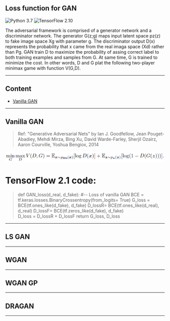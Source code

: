 ## Loss function for GAN 
![Python 3.7](https://img.shields.io/badge/python-3.7-green.svg?style=plastic)
![TensorFlow 2.10](https://img.shields.io/badge/tensorflow-2.10-green.svg?style=plastic) 
  
The adversarial framework is comprised of a generator network and a discriminator network.
The generator G(z;g) maps input latent space pz(z) to fake image space Xg with parameter g. 
The discriminator output D(x) represents the probability that x came from the real imaga space (Xd)
rather than Pg. GAN train D to maximize the probability of assing correct label to both training examples and samples from G.
At same time, G is trained to minimize the cost. In other words, D and G plat the following two-player minimax game with function V(G,D).  

----  
## Content 
* [Vanilla GAN](https://github.com/RyanWu2233/SAGAN_CelebA/blob/master/Losses.md#vanilla-gan)  



----  
## Vanilla GAN  
> Ref: "Generative Adversarial Nets"  by Ian J. Goodfellow, Jean Pouget-Abadiey, Mehdi Mirza, Bing Xu, David Warde-Farley,
Sherjil Ozairz, Aaron Courville, Yoshua Bengiox, 2014  

![GAN_loss](./Images/Loss_eq1.png)  

# TensorFlow 2.1 code:
> def GAN_loss(d_real, d_fake):                       #-- Loss of vanilla GAN
>    BCE = tf.keras.losses.BinaryCrossentropy(from_logits= True)
>    G_loss = BCE(tf.ones_like(d_fake),  d_fake)
>    D_lossR= BCE(tf.ones_like(d_real),  d_real)
>    D_lossF= BCE(tf.zeros_like(d_fake), d_fake)    
>    D_loss =  D_lossR + D_lossF 
>    return G_loss, D_loss

----  
## LS GAN  

----  
## WGAN  


----
## WGAN GP


----
## DRAGAN  


----
## 





